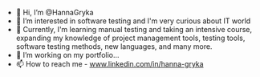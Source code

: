 - 👋 Hi, I’m @HannaGryka
- 👀 I’m interested in software testing and I'm very curious about IT world 
- 🌱 Currently, I'm learning manual testing and taking an intensive course, expanding my knowledge of project management tools, testing tools, software testing methods, new languages, and many more.
- 💞️ I’m working on my portfolio...
- 📫 How to reach me - www.linkedin.com/in/hanna-gryka 
